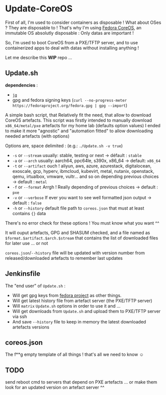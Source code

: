 # Update-CoreOS

First of all, I'm used to consider containers as disposable ! What about OSes ? They are disposable to !
That's why I'm using [Fedora CoreOS](https://getfedora.org/fr/coreos?stream=stable), an immutable OS absolutly disposable : Only datas are important !

So, I'm used to boot CoreOS from a PXE/TFTP server, and to use containerized apps to deal with datas without installing anything !

Let me describe this **WIP** repo ...

## Update.sh

**dependencies** :

- [`jq`](https://jqlang.github.io/jq/)
- gpg and fedora signing keys (`curl --no-progress-meter https://fedoraproject.org/fedora.gpg | gpg --import`)

A simple bash script, that Relatively fit the need, that allow to download CoreOS artefacts.
This script was firstly intended to manually download `x86_64/metal/pxe` artefacts for my home lab (defaults option values)
I ended to make it more "agnostic" and "automation fitted" to allow downloading needed artefacts (with options)

Options are, space delimited : (e.g.: `./Update.sh -v true`)

- `-s` or `--stream` usually: stable, testing or next -> défault : `stable`
- `-a` or `--arch` usually: aarch64, ppc64le, s390x, x86_64 -> default: `x86_64`
- `-t` or `--artifact` ouch ! aliyun, aws, azure, azurestack, digitalocean, exoscale, gcp, hyperv, ibmcloud, kubevirt, metal, nutanix, openstack, qemu, irtualbox, vmware, vultr... and so on depending previous choices -> default : `metal`
- `-f` or `--format` Arrgh ! Really depending of previous choices -> default : `pxe`
- `-v` or `--verbose` If ever you want to see well formatted json output -> default : `false`
- `-h` or `--history` default file path to `coreos.json` that must at least contains `{}` data

There's no error check for these options ! You must know what you want ^^

It will ouput artefacts, GPG and SHASUM checked, and a file named as `$format.$artifact.$arch.$stream` that contains the list of downloaded files for later use ... or not

`coreos.json`/`--history` file will be updated with version number from released/downloaded artefacts to remember last updates

## Jenkinsfile

The "end user" of `Update.sh` :

- Will get gpg keys from [fedora  project](https://fedoraproject.org/fedora.gpg) as other things.
- Will get latest history file from artefact server (the PXE/TFTP server)
- Will `matrix` `Update.sh` options in order to use it and ...
- Will get downloads from `Update.sh` and upload them to PXE/TFTP server via ssh
- And save `--history` file to keep in memory the latest downloaded artefacts versions

## coreos.json

The f**g empty template of all things ! that's all we need to know :relaxed:

## TODO

send reboot cmd to servers that depend on PXE artefacts ... or make them look for an updated version on artefact server ^^
